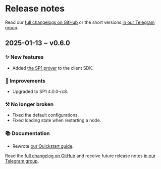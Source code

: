 # Release notes

Read our [full changelogs on GitHub](https://github.com/Hyle-org/hyle/releases/) or the short versions [in our Telegram group](https://t.me/hyle_org).

## 2025-01-13 − v0.6.0

### ✨ New features

- Added [the SP1 prover](https://docs.succinct.xyz/docs/introduction) to the client SDK.

### 🚅 Improvements

- Upgraded to SP1 4.0.0-rc8.

### ⚒️ No longer broken

- Fixed the default configurations.
- Fixed loading state when restarting a node.

### 📚 Documentation

- Rewrote [our Quickstart guide](https://docs.hyle.eu/developers/quickstart/).

Read the [full changelog on GitHub](https://github.com/Hyle-org/hyle/releases/tag/v0.6.0) and receive future release notes [in our Telegram group](https://t.me/hyle_org).
